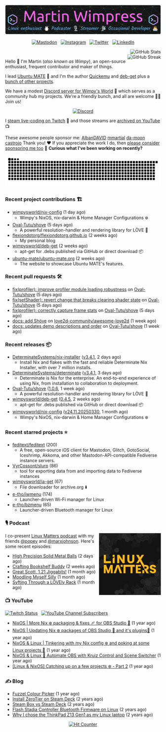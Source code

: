 <p align="center">
  <a href="https://wimpysworld.com" target="_blank"><img src="https://raw.githubusercontent.com/flexiondotorg/flexiondotorg/main/.github/github-header-image.png"></a>
</p>
<p align="center">
  &nbsp;<a href="https://fosstodon.org/@wimpy" target="_blank"><img alt="Mastodon" src="https://img.shields.io/badge/Mastodon-6468fa?style=for-the-badge&logo=mastodon&logoColor=%23ffffff"></a>&nbsp;
  &nbsp;<a href="https://www.instagram.com/wimpysworld/" target="_blank"><img alt="Instagram" src="https://img.shields.io/badge/instagram-d3175c?style=for-the-badge&logo=instagram&logoColor=%23ffffff"></a>&nbsp;
  &nbsp;<a href="https://twitter.com/m_wimpress" target="_blank"><img alt="Twitter" src="https://img.shields.io/badge/Twitter-303030?style=for-the-badge&logo=x&logoColor=%23ffffff"></a>&nbsp;
  &nbsp;<a href="https://www.linkedin.com/in/martinwimpress/" target="_blank"><img alt="LinkedIn" src="https://img.shields.io/badge/LinkedIn-1667be?style=for-the-badge&logo=linkedin&logoColor=%23ffffff"></a>&nbsp;
</p>
<a href="https://github.com/flexiondotorg" target="_blank"><img align="right" src="https://github-readme-stats.vercel.app/api?username=flexiondotorg&show_icons=true&show=reviews,discussions_started,discussions_answered,prs_merged&include_all_commits=true&bg_color=0E1117&title_color=fa66ed&icon_color=6bbbfa&text_color=c5c8c6&ring_color=98ed3f&border_radius=8" alt="GitHub Stats"></a>
<br />
<a href="https://github.com/flexiondotorg" target="_blank"><img align="right" src="https://streak-stats.demolab.com?user=flexiondotorg&theme=cobalt&border_radius=8&date_format=j%20M%5B%20Y%5D&mode=daily&card_width=465&hide_total_contributions=true" alt="GitHub Streak" /></a>

Hello 👋 I'm Martin (*also known as Wimpy*), an open-source enthusiast, frequent contributor and maker of things.

I lead [Ubuntu MATE](https://ubuntu-mate.org) 🧉 and I'm the author [Quickemu](https://github.com/quickemu-project)
and [deb-get](https://github.com/wimpysworld/deb-get) plus a [bunch of other projects](https://wimpysworld.com/projects/).

We have a modest [Discord server for Wimpy's World](https://wimpysworld.io/discord) 💬 which serves as a community hub my projects.
We're a friendly bunch, and all are welcome 🏳️‍🌈 Join us!

<div align="center"><a href="https://wimpysworld.io/discord" target="_blank"><img alt="Discord" src="https://img.shields.io/discord/712850672223125565?style=for-the-badge&logo=discord&logoColor=%23ffffff&label=Discord&labelColor=%234253e8&color=%23e4e2e2"></a></div>

I [steam live-coding on Twitch](https://twitch.tv/WimpysWorld) 📡 and those streams are [archived on YouTube](https://youtube.com/WimpysWorld) 📺️

These awesome people sponsor me: [AlbanDAVID](https://github.com/AlbanDAVID) [mmartial](https://github.com/mmartial) [da-moon](https://github.com/da-moon) [castrojo](https://github.com/castrojo)  Thank you! ❤️
If you appreciate the work I do, then [please consider sponsoring me too](https://github.com/sponsors/flexiondotorg) 🤑 **Curious what I've been working on recently?**
<div align="center">
  <img align="center" alt="GitHub Contribution Snake" src="https://raw.githubusercontent.com/flexiondotorg/flexiondotorg/snake/github-contribution-grid-snake-dark.svg">
</div>

### Recent project contributions 🏗️


- [wimpysworld/nix-config](https://github.com/wimpysworld/nix-config) (1 day ago)
  - Wimpy&#39;s NixOS, nix-darwin  &amp; Home Manager Configurations ❄️
- [Oval-Tutu/shove](https://github.com/Oval-Tutu/shove) (5 days ago)
  - A powerful resolution-handler and rendering library for LÖVE 📐
- [flexiondotorg/flexiondotorg.github.io](https://github.com/flexiondotorg/flexiondotorg.github.io) (2 weeks ago)
  - My personal blog
- [wimpysworld/deb-get](https://github.com/wimpysworld/deb-get) (2 weeks ago)
  - apt-get for .debs published via GitHub or direct download 📦
- [ubuntu-mate/ubuntu-mate.org](https://github.com/ubuntu-mate/ubuntu-mate.org) (2 weeks ago)
  - The website to showcase Ubuntu MATE&#39;s features.

### Recent pull requests 🛠️


- [fix(profiler): improve profiler module loading robustness](https://github.com/Oval-Tutu/shove/pull/48) on [Oval-Tutu/shove](https://github.com/Oval-Tutu/shove) (5 days ago)
- [fix(setShader): revert change that breaks clearing shader state](https://github.com/Oval-Tutu/shove/pull/47) on [Oval-Tutu/shove](https://github.com/Oval-Tutu/shove) (5 days ago)
- [fix(profiler): correctly capture frame stats](https://github.com/Oval-Tutu/shove/pull/46) on [Oval-Tutu/shove](https://github.com/Oval-Tutu/shove) (5 days ago)
- [docs: add Shöve](https://github.com/love2d-community/awesome-love2d/pull/288) on [love2d-community/awesome-love2d](https://github.com/love2d-community/awesome-love2d) (1 week ago)
- [docs: updates demo descriptions and order](https://github.com/Oval-Tutu/shove/pull/44) on [Oval-Tutu/shove](https://github.com/Oval-Tutu/shove) (1 week ago)

### Recent releases 📦️


- [DeterminateSystems/nix-installer](https://github.com/DeterminateSystems/nix-installer) ([v3.4.1](https://github.com/DeterminateSystems/nix-installer/releases/tag/v3.4.1), 2 days ago)
  - Install Nix and flakes with the fast and reliable Determinate Nix Installer, with over 7 million installs.
- [DeterminateSystems/determinate](https://github.com/DeterminateSystems/determinate) ([v3.4.1](https://github.com/DeterminateSystems/determinate/releases/tag/v3.4.1), 3 days ago)
  - Determinate is Nix for the enterprise. An end-to-end experience of using Nix, from installation to collaboration to deployment.
- [Oval-Tutu/shove](https://github.com/Oval-Tutu/shove) ([1.0.6](https://github.com/Oval-Tutu/shove/releases/tag/1.0.6), 1 week ago)
  - A powerful resolution-handler and rendering library for LÖVE 📐
- [wimpysworld/deb-get](https://github.com/wimpysworld/deb-get) ([0.4.5](https://github.com/wimpysworld/deb-get/releases/tag/0.4.5), 2 weeks ago)
  - apt-get for .debs published via GitHub or direct download 📦
- [wimpysworld/nix-config](https://github.com/wimpysworld/nix-config) ([v24.11.20250330](https://github.com/wimpysworld/nix-config/releases/tag/v24.11.20250330), 1 month ago)
  - Wimpy&#39;s NixOS, nix-darwin  &amp; Home Manager Configurations ❄️

### Recent starred projects ⭐️


- [feditext/feditext](https://github.com/feditext/feditext) (200)
  - A free, open-source iOS client for Mastodon, Glitch, GotoSocial, Iceshrimp, Akkoma, and other Mastodon-API-compatible Fediverse instance servers.
- [VyrCossont/slurp](https://github.com/VyrCossont/slurp) (86)
  - tool for exporting data from and importing data to Fediverse instances
- [wimpysworld/ia-get](https://github.com/wimpysworld/ia-get) (67)
  - File downloader for archive.org ⬇️
- [e-tho/iwmenu](https://github.com/e-tho/iwmenu) (174)
  - Launcher-driven Wi-Fi manager for Linux
- [e-tho/bzmenu](https://github.com/e-tho/bzmenu) (65)
  - Launcher-driven Bluetooth manager for Linux

### 🎙️ Podcast
<img align="right" src="https://raw.githubusercontent.com/flexiondotorg/flexiondotorg/main/.github/linuxmatters.png" alt="Linux Matters Podcast" width="200" height="200">

I co-present [Linux Matters podcast](https://linuxmatters.sh) with my friends [@popey](https://github.com/popey) and [@marxjohnson](https://github.com/marxjohnson).
Here's some recent episodes:

- [High Precision Solid Metal Balls](https://linuxmatters.sh/54/) (2 days ago)
- [Crafting Bookshelf Buddy](https://linuxmatters.sh/53/) (2 weeks ago)
- [Great Scott, 1.21 Jiggabits!](https://linuxmatters.sh/52/) (1 month ago)
- [Moodling Myself Silly](https://linuxmatters.sh/51/) (1 month ago)
- [Syfting Through a LÖVEly Rack](https://linuxmatters.sh/50/) (1 month ago)

### 📺️ YouTube
<a href="https://twitch.tv/WimpysWorld" target="_blank"><img alt="Twitch Status" src="https://img.shields.io/twitch/status/WimpysWorld?style=for-the-badge&logo=twitch&logoColor=ffffff&label=Twitch&labelColor=%23904ef9&color=%23e4e2e2"></a>&nbsp;&nbsp;
<a href="https://youtube.com/WimpysWorld" target="_blank"><img alt="YouTube Channel Subscribers" src="https://img.shields.io/youtube/channel/subscribers/UChpYmMp7EFaxuogUX1eAqyw?style=for-the-badge&logo=youtube&logoColor=ffffff&label=YouTube&labelColor=%23fb1b20&color=%23e4e2e2"></a>

- [NixOS | More Nix ❄️ packaging &amp; fixes 🩹 for OBS Studio 📡](https://www.youtube.com/watch?v=VqNaOOm7Dhw) (1 year ago)
- [NixOS | Updating Nix ❄️ packages of OBS Studio 📡 and it&#39;s plugins🔌](https://www.youtube.com/watch?v=phgOv_UCbMM) (1 year ago)
- [NixOS &amp; Linux | Tinkering with my Nix config ❄️ and poking at some Linux projects 🐧](https://www.youtube.com/watch?v=biVQ_-v8oEo) (1 year ago)
- [NixOS &amp; Linux 🐧 Automate OBS with Kruiz Control and Scene Switcher](https://www.youtube.com/watch?v=BSITslJbMGA) (1 year ago)
- [[Linux &amp; NixOS] Catching up on a few projects ❄️ - Part 2](https://www.youtube.com/watch?v=IpiuKvqHU-c) (1 year ago)

### ✍️ Blog

- [Fuzzel Colour Picker](https://wimpysworld.com/posts/fuzzel-hyprpicker/) (1 year ago)
- [Install ZeroTier on Steam Deck](https://wimpysworld.com/posts/install-zerotier-on-steamdeck/) (2 years ago)
- [Steam Box vs Steam Deck](https://wimpysworld.com/posts/steambox-vs-steamdeck/) (2 years ago)
- [Flash Stadia Controller Bluetooth Firmware on Linux](https://wimpysworld.com/posts/flash-stadia-controller-bluetooth-firmware-on-linux/) (2 years ago)
- [Why I chose the ThinkPad Z13 Gen1 as my Linux laptop](https://wimpysworld.com/posts/why-i-chose-the-thinkpad-z13-as-my-linux-laptop/) (2 years ago)

<p align="center">
  <a href="https://github.com/flexiondotorg/flexiondotorg" target="_blank"><img alt="Hit Counter" src="https://img.shields.io/endpoint?url=https%3A%2F%2Fhits.dwyl.com%2Fflexiondotorg%2Fflexiondotorg.json&style=flat-square&logo=github&logoColor=ffffff&label=Visitors&labelColor=%23f76ce9&color=%236fbbf6">
</p>
